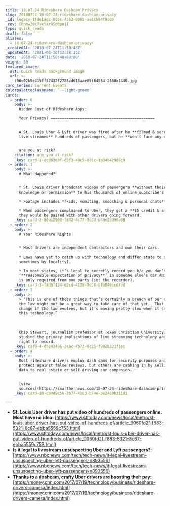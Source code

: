 ```yaml
---
title: 18.07.24 Rideshare Dashcam Privacy
slug: 20180724-18-07-24-rideshare-dashcam-privacy
_id: legacy-1fde1adc-006c-4562-9085-ae1cb94f9cd6
_rev: CRhmwZOx7vxYXrRSdQpn1T
type: quick_reads
draft: false
aliases:
  - 18-07-24-rideshare-dashcam-privacy/
_createdAt: '2018-07-24T11:50:48Z'
_updatedAt: '2021-03-16T12:28:15Z'
date: '2018-07-24T11:50:48+00:00'
weight: 50
featured_image:
  alt: Quick Reads background image
  url: >-
    f06e02b5e415ff37432f2788cd613aae85f64554-2560x1440.jpg
card_series: Current Events
colorpaletteclassname: '--light-green'
cards:
  - order: 0
    body: >-
      Hidden Cost of Rideshare Apps:  

      Your Privacy? ==============================================


      A St. Louis Uber & Lyft driver was fired after he **filmed & secretly
      live-streamed** hundreds of passengers, but he **won’t face any charges**.


      are you at risk?
    citation: are you at risk?
    _key: card-1-acd63e0f-d5f3-48c5-881c-1a34b429d6c9
  - order: 1
    body: >-
      # What Happened?


      * St. Louis driver broadcast videos of passengers **without their
      knowledge or permission** to his thousands of online subscribers.

      * Footage includes **kids, vomiting, smooching & personal chats**.

      * When passengers complained to Uber, they got a **$5 credit & a promise**
      they would be paired with other drivers going forward.
    _key: card-2-80a12960-f842-4c77-9d3d-b49e25d90a08
  - order: 2
    body: >-
      # Your Rideshare Rights


      * Most drivers are independent contractors and own their cars.

      * Laws have yet to catch up with technology and differ state to state (&
      sometimes by locality).

      * In most states, it’s legal to secretly record you b/c you don’t have a
      ‘**reasonable expectation of privacy**’ in someone else’s car AND consent
      is only required from one party (ie: the recorder).
    _key: card-3-f8d5f124-d2cd-4130-9d28-bfb846ccd7ed
  - order: 3
    body: >-
      > ‘This is one of those things that’s certainly a breach of our norms, but
      the law might not be a great way to take care of that yet…. That could
      change if the law evolves, but it’s moving pretty slow when it comes to
      this technology.”  
        
        
        
      Chip Stewart, journalism professor at Texas Christian University, who
      studied the privacy implications of live streaming technology and the
      right to record.
    _key: card-4-db243496-3ebc-4b72-8c25-f902b321f1ec
  - order: 4
    body: >-
      Most rideshare drivers employ dash cams for security purposes and to
      protect against false reviews, but others are ca$hing in by selling their
      data to real estate or self-driving car companies.


      [view
      sources](https://smarthernews.com/18-07-24-rideshare-dashcam-privacy/)
    _key: card-10-db4d9c56-3b77-4203-b74e-be2460b311d1

---
```

* **St. Louis Uber driver has put video of hundreds of passengers online. Most have no idea:** [https://www.stltoday.com/news/local/metro/st-louis-uber-driver-has-put-video-of-hundreds-of/article_9060fd2f-f683-5321-8c67-ebba5559c753.html](https://www.stltoday.com/news/local/metro/st-louis-uber-driver-has-put-video-of-hundreds-of/article_9060fd2f-f683-5321-8c67-ebba5559c753.html)
* **Is it legal to livestream unsuspecting Uber and Lyft passengers?**:  
[https://www.nbcnews.com/tech/tech-news/it-legal-livestream-unsuspecting-uber-lyft-passengers-n893556](https://www.nbcnews.com/tech/tech-news/it-legal-livestream-unsuspecting-uber-lyft-passengers-n893556)
* **Thanks to a dashcam, crafty Uber drivers are boosting their pay:** [https://money.cnn.com/2017/07/19/technology/business/rideshare-drivers-camera/index.html](https://money.cnn.com/2017/07/19/technology/business/rideshare-drivers-camera/index.html)